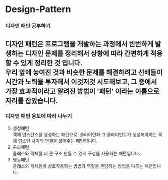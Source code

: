 # Design-Pattern
### 디자인 패턴 공부하기
디자인 패턴은 프로그램을 개발하는 과정에서 빈번하게 발생하는 디자인 문제를 정리해서 상황에 따라 간편하게 적용할 수 있게 정리한 것 입니다.<br>
우리 앞에 놓여진 것과 비슷한 문제를 해결하려고 선배들이 시간과 노력을 투자해서 이것저것 시도해보고, 그 중에서 가장 효과적이라고 알려진 방법이 **'패턴'** 이라는 이름으로 자리를 잡았습니다.
---
### 디자인 패턴 용도에 따라 나누기
1. 생성패턴 <br>
객체 인스턴스를 생성하는 패턴으로, 클라이언와 그 클라이언트가 생성해야하는 객체 인스턴 사이의 연결을 끊어주는 패턴입니다.
2. 구조패턴 <br>
클래스와 객체를 더 큰 구조 만들 수 있게 구성을 사용하는 패턴입니다.
3. 행동패턴 <br>
클래스와 객체들이 상호작용하는 방법과 역할을 분담하는 방법을 다루는 패턴입니다.


